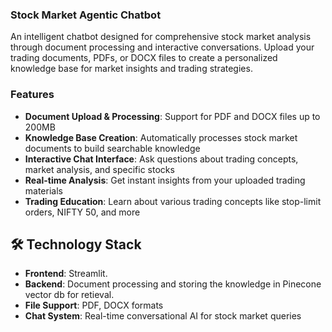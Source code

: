 ### Stock Market Agentic Chatbot

An intelligent chatbot designed for comprehensive stock market analysis through document processing and interactive conversations. Upload your trading documents, PDFs, or DOCX files to create a personalized knowledge base for market insights and trading strategies.

### Features

- **Document Upload & Processing**: Support for PDF and DOCX files up to 200MB
- **Knowledge Base Creation**: Automatically processes stock market documents to build searchable knowledge
- **Interactive Chat Interface**: Ask questions about trading concepts, market analysis, and specific stocks
- **Real-time Analysis**: Get instant insights from your uploaded trading materials
- **Trading Education**: Learn about various trading concepts like stop-limit orders, NIFTY 50, and more

## 🛠️ Technology Stack

- **Frontend**: Streamlit.
- **Backend**: Document processing and storing the knowledge in Pinecone vector db for retieval.
- **File Support**: PDF, DOCX formats
- **Chat System**: Real-time conversational AI for stock market queries
